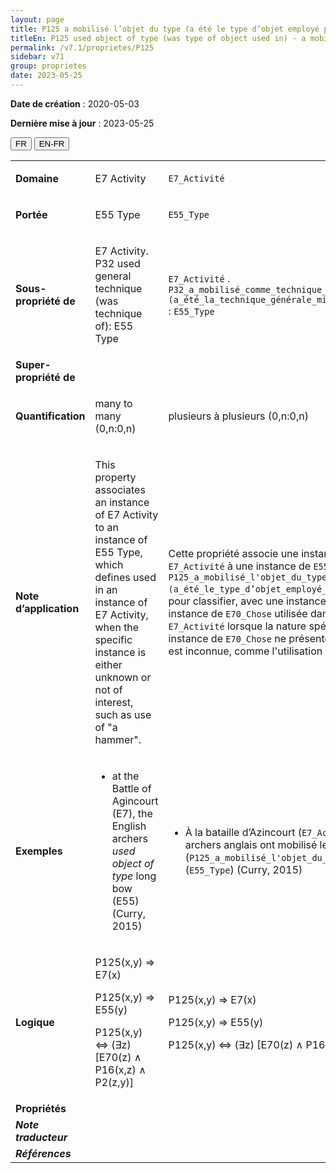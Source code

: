 ```yaml
---
layout: page
title: P125 a mobilisé l’objet du type (a été le type d’objet employé pour)
titleEn: P125 used object of type (was type of object used in) - a mobilisé l’objet du type (a été le type d’objet employé pour)
permalink: /v7.1/proprietes/P125
sidebar: v71
group: proprietes
date: 2023-05-25
---
```


**Date de création** : 2020-05-03

**Dernière mise à jour** : 2023-05-25

<div class="lang-buttons">
 <button id="fr" class="activate">FR</button>
 <button id="en-fr">EN-FR</button>
</div>

<table>
<tbody>
<tr>
<td><strong>Domaine</strong></td>
<td class="en">
<p>E7 Activity</p>
</td>
<td>
<p><code class="language-plaintext highlighter-rouge">E7_Activité</code> </p>
</td>
</tr>
<tr>
<td><strong>Portée</strong></td>
<td class="en">
<p>E55 Type</p>
</td>
<td>
<p><code class="language-plaintext highlighter-rouge">E55_Type</code> </p>
</td>
</tr>
<tr>
<td><strong>Sous-propriété de</strong></td>
<td class="en">
<p>E7 Activity. P32 used general technique (was technique of): E55 Type</p>
</td>
<td>
<p><code class="language-plaintext highlighter-rouge">E7_Activité</code> . <code class="language-plaintext highlighter-rouge">P32_a_mobilisé_comme_technique_générale (a_été_la_technique_générale_mise_en_œuvre_dans)</code> : <code class="language-plaintext highlighter-rouge">E55_Type</code> </p>
</td>
</tr>
<tr>
<td><strong>Super-propriété de</strong></td>
<td class="en">
</td>
<td>
</td>
</tr>
<tr>
<td><strong>Quantification</strong></td>
<td class="en">
<p>many to many (0,n:0,n)</p>
</td>
<td>
<p>plusieurs à plusieurs (0,n:0,n)</p>
</td>
</tr>
<tr>
<td><strong>Note d’application</strong></td>
<td class="en">
<p>This property associates an instance of E7 Activity to an instance of E55 Type, which defines used in an instance of E7 Activity, when the specific instance is either unknown or not of interest, such as use of "a hammer".</p>
</td>
<td>
<p>Cette propriété associe une instance de <code class="language-plaintext highlighter-rouge">E7_Activité</code> à une instance de <code class="language-plaintext highlighter-rouge">E55_Type</code>. <code class="language-plaintext highlighter-rouge">P125_a_mobilisé_l'objet_du_type (a_été_le_type_d’objet_employé_pour)</code> est utilisée pour classifier, avec une instance de  <code class="language-plaintext highlighter-rouge">E55_Type</code>, une instance de <code class="language-plaintext highlighter-rouge">E70_Chose</code> utilisée dans une instance de <code class="language-plaintext highlighter-rouge">E7_Activité</code> lorsque la nature spécifique de cette instance de <code class="language-plaintext highlighter-rouge">E70_Chose</code> ne présente pas d’intérêt ou est inconnue, comme l'utilisation d'« un marteau ». </p>
</td>
</tr>
<tr>
<td><strong>Exemples</strong></td>
<td class="en">
<ul>
<li><p>at the Battle of Agincourt (E7), the English archers <em>used object of type</em> long bow (E55) (Curry, 2015)</p>
</li>
</ul>
</td>
<td>
<ul>
<li><p>À la bataille d’Azincourt (<code class="language-plaintext highlighter-rouge">E7_Activité</code>), les archers anglais ont mobilisé les objets du type (<code class="language-plaintext highlighter-rouge">P125_a_mobilisé_l'objet_du_type</code>) « arc long » (<code class="language-plaintext highlighter-rouge">E55_Type</code>) (Curry, 2015)</p>
</li>
</ul>
</td>
</tr>
<tr>
<td><strong>Logique</strong></td>
<td class="en">
<p>P125(x,y) ⇒ E7(x)</p>
<p>P125(x,y) ⇒ E55(y)</p>
<p>P125(x,y) ⇔ (∃z) [E70(z) ∧ P16(x,z) ∧  P2(z,y)]</p>
</td>
<td>
<p>P125(x,y) ⇒ E7(x)</p>
<p>P125(x,y) ⇒ E55(y)</p>
<p>P125(x,y) ⇔ (∃z) [E70(z) ∧ P16(x,z) ∧  P2(z,y)]</p>
</td>
</tr>
<tr>
<td><strong>Propriétés</strong></td>
<td class="en">
</td>
<td>
</td>
</tr>
<tr>
<td><strong><em>Note traducteur</em></strong></td>
<td colspan="2">
</td>
</tr>
<tr>
<td><strong><em>Références</em></strong></td>
<td colspan="2">
</td>
</tr>
</tbody>
</table>
